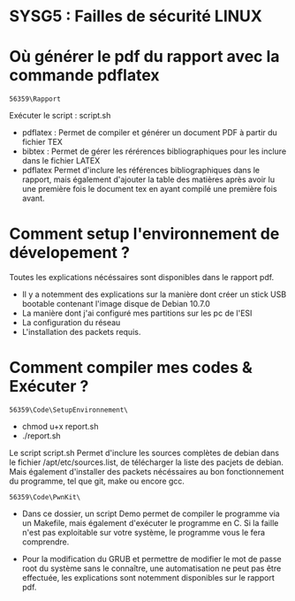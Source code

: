 # SYSG5 : Failles de sécurité LINUX

# Où générer le pdf du rapport avec la commande pdflatex

```
56359\Rapport
```
Exécuter le script : script.sh
- pdflatex : Permet de compiler et générer un document PDF à partir du fichier TEX
- bibtex : Permet de gérer les rérérences bibliographiques pour les inclure dans le fichier LATEX
- pdflatex Permet d'inclure les références bibliographiques dans le rapport, mais également d'ajouter la table des matières après avoir lu une première fois le document tex en ayant compilé une première fois avant.

# Comment setup l'environnement de dévelopement ?

Toutes les explications nécéssaires sont disponibles dans le rapport pdf.

- Il y a notemment des explications sur la manière dont créer un stick USB bootable contenant l'image disque de Debian 10.7.0
- La manière dont j'ai configuré mes partitions sur les pc de l'ESI
- La configuration du réseau 
- L'installation des packets requis.

# Comment compiler mes codes & Exécuter ?

```
56359\Code\SetupEnvironnement\
```
- chmod u+x report.sh
- ./report.sh

Le script script.sh Permet d'inclure les sources complètes de debian dans le fichier /apt/etc/sources.list, de télécharger la liste des pacjets de debian. Mais également d'installer des packets nécéssaires au bon fonctionnement du programme, tel que git, make ou encore gcc.

```
56359\Code\PwnKit\
```
- Dans ce dossier, un script Demo permet de compiler le programme via un Makefile, mais également d'exécuter le programme en C. Si la faille n'est pas exploitable sur votre système, le programme vous le fera comprendre. 

- Pour la modification du GRUB et permettre de modifier le mot de passe root du système sans le connaître, une automatisation ne peut pas être effectuée, les explications sont notemment disponibles sur le rapport pdf.
